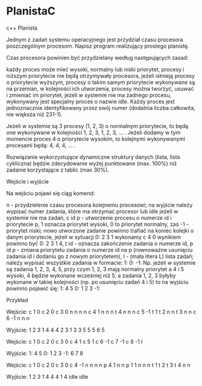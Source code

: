 # PlanistaC
c++
Planista

Jednym z zadań systemu operacyjnego jest przydział czasu procesora poszczególnym procesom. Napisz program realizujący prostego planistę.

Czas procesora powinien być przydzielany według następujących zasad:

każdy proces może mieć wysoki, normalny lub niski priorytet,
procesy i niższym priorytecie nie będą otrzymywały procesora, jeżeli istnieją procesy o priorytecie wyższym,
procesy o takim samym priorytecie wykonywane są na przemian, w kolejności ich utworzenia,
procesy można tworzyć, usuwać i zmieniać im priorytet,
jeżeli w systemie nie ma żadnego procesu, wykonywany jest specjalny proces o nazwie idle.
Każdy proces jest jednoznacznie identyfikowany przez swój numer (dodatnia liczba całkowita, nie większa niż 231-1).

Jeżeli w systemie są 3 procesy (1, 2, 3) o normalnym priorytecie, to będą one wykonywane w kolejności 1, 2, 3, 1, 2, 3, ... . Jeżeli dodamy w tym momencie proces 4 o priorytecie wysokim, to kolejnymi wykonywanymi procesami będą: 4, 4, 4, ... .

Rozwiązanie wykorzystujące dynamiczne struktury danych (lista, lista cykliczna) będzie zdecydowanie wyżej punktowane (max. 100%) niż zadanie korzystające z tablic (max 30%).

Wejście i wyjście

Na wejściu pojawi się ciąg komend:

n - przydzielenie czasu procesora kolejnemu procesowi; na wyjście należy wypisać numer zadania, które ma otrzymać procesor lub idle jeżeli w systemie nie ma zadań,
c id p - utworzenie procesu o numerze id i priorytecie p, 1 oznacza priorytet wysoki, 0 to priorytet normalny, zaś -1 - priorytet niski; nowo utworzone zadanie powinno trafiać na koniec kolejki o danym priorytecie, jeżeli w sytuacji 0: 2 3 1 wykonamy c 4 0 wynikiem powinno być 0: 2 3 1 4,
t id - oznacza zakończenie zadania o numerze id,
p id p - zmiana priorytetu zadania o numerze id na p (rownoważne usunięciu zadania id i dodaniu go z nowym priorytetem),
l - (mała litera L) lista zadań; należy wypisać wszystkie zadania w formacie:
1: 
0: 
-1:
Np. jeżeli w systemie są zadania 1, 2, 3, 4, 5, przy czym 1, 2, 3 mają normalny priorytet a 4 i 5 wysoki, 4 będzie wykonane wcześniej niż 5, a zadania 1, 2, 3 byłyby wykonane w takiej kolejności (np. po usunięciu zadań 4 i 5) to na wyjściu powinno pojawić się:
1: 4 5
0: 1 2 3
-1:


Przykład

Wejście:
c 1 0
c 2 0
c 3 0
n
n
n
n
c 4 1
n
n
n
t 4
n
n
n
c 5 -1
t 1
t 2
n
n
t 3
n
n
c 6 -1
n
n
n

Wyjście:
1
2
3
1
4
4
4
2
3
1
3
3
5
5
5
6
5

Wejście:
c 1 0
c 2 0
c 3 0
c 4 1
c 5 1
c 6 -1
c 7 -1
c 8 -1
l

Wyjście:
1: 4 5
0: 1 2 3
-1: 6 7 8

Wejście:
c 1 0
c 2 0
c 3 0
c 4 -1
n
n
n
n
p 4 1
n
n
p 1 1
n
n
n
t 1
t 2
t 3
t 4
n
n

Wyjście:
1
2
3
1
4
4
4
1
4
idle
idle
